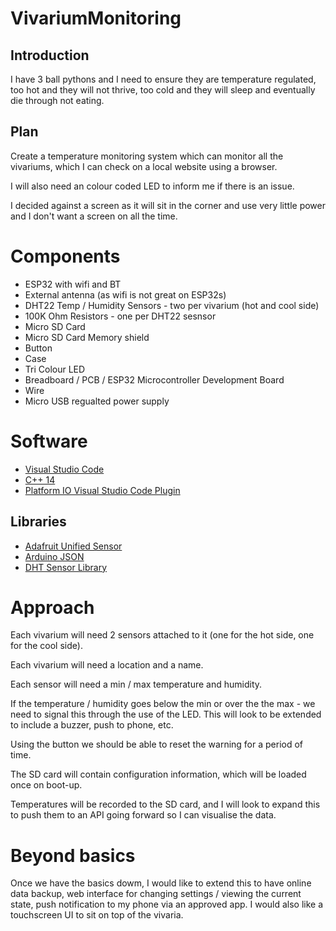 # VivariumMonitoring

## Introduction

I have 3 ball pythons and I need to ensure they are temperature regulated, too hot and they will not thrive, too cold and they will sleep and eventually die through not eating.

## Plan
Create a temperature monitoring system which can monitor all the vivariums, which I can check on a local website using a browser.

I will also need an colour coded LED to inform me if there is an issue.

I decided against a screen as it will sit in the corner and use very little power and I don't want a screen on all the time.

# Components
- ESP32 with wifi and BT
- External antenna (as wifi is not great on ESP32s)
- DHT22 Temp / Humidity Sensors - two per vivarium (hot and cool side)
- 100K Ohm Resistors - one per DHT22 sesnsor
- Micro SD Card
- Micro SD Card Memory shield
- Button
- Case
- Tri Colour LED
- Breadboard / PCB / ESP32 Microcontroller Development Board
- Wire
- Micro USB regualted power supply

# Software
- [Visual Studio Code](https://code.visualstudio.com/)
- [C++ 14](https://en.cppreference.com/w/cpp/14)
- [Platform IO Visual Studio Code Plugin](https://marketplace.visualstudio.com/items?itemName=platformio.platformio-ide)

## Libraries
- [Adafruit Unified Sensor](https://www.arduinolibraries.info/libraries/adafruit-unified-sensor) 
- [Arduino JSON](https://arduinojson.org/)
- [DHT Sensor Library](https://www.arduinolibraries.info/libraries/dht-sensor-library)

# Approach
Each vivarium will need 2 sensors attached to it (one for the hot side, one for the cool side).

Each vivarium will need a location and a name.

Each sensor will need a min / max temperature and humidity.

If the temperature / humidity goes below the min or over the the max - we need to signal this through the use of the LED. This will look to be extended to include a buzzer, push to phone, etc.

Using the button we should be able to reset the warning for a period of time.

The SD card will contain configuration information, which will be loaded once on boot-up.

Temperatures will be recorded to the SD card, and I will look to expand this to push them to an API going forward so I can visualise the data.

# Beyond basics
Once we have the basics dowm, I would like to extend this to have online data backup, web interface for changing settings / viewing the current state, push notification to my phone via an approved app.  I would also like a touchscreen UI to sit on top of the vivaria.
